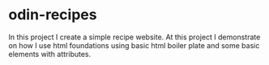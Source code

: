 # odin-recipes

In this project I create a simple recipe website. At this project I demonstrate on how I use html foundations using basic html boiler plate and some basic elements with attributes.
